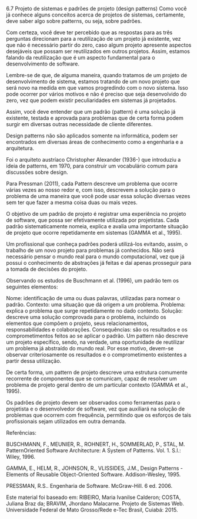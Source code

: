 6.7 Projeto de sistemas e padrões de projeto (design patterns)
Como você já conhece alguns conceitos acerca de projetos de sistemas, certamente, deve saber algo sobre patterns, ou seja, sobre padrões. 

Com certeza, você deve ter percebido que as respostas para as três perguntas direcionam para a reutilização de um projeto já existente, vez que não é necessário partir do zero, caso algum projeto apresente aspectos desejáveis que possam ser reutilizados em outros projetos. Assim, estamos falando da reutilização que é um aspecto fundamental para o desenvolvimento de software.

Lembre-se de que, de alguma maneira, quando tratamos de um projeto de desenvolvimento de sistema, estamos tratando de um novo projeto que será novo na medida em que vamos progredindo com o novo sistema. Isso pode ocorrer por vários motivos e não é preciso que seja desenvolvido do zero, vez que podem existir peculiaridades em sistemas já projetados.

Assim, você deve entender que um padrão (pattern) é uma solução já existente, testada e aprovada para problemas que de certa forma podem surgir em diversas outras necessidade de cliente diferentes.

Design patterns não são aplicados somente na informática, podem ser encontrados em diversas áreas de conhecimento como a engenharia e a arquitetura.  


Foi o arquiteto austríaco Christopher Alexander (1936-) que introduziu a ideia de patterns, em 1970, para construir um vocabulário comum para discussões sobre design.

Para Pressman (2011), cada Pattern descreve um problema que ocorre várias vezes ao nosso redor e, com isso, descrevem a solução para o problema de uma maneira que você pode usar essa solução diversas vezes sem ter que fazer a mesma coisa duas ou mais vezes.

O objetivo de um padrão de projeto é registrar uma experiência no projeto de software, que possa ser efetivamente utilizada por projetistas. Cada padrão sistematicamente nomeia, explica e avalia uma importante situação de projeto que ocorre repetidamente em sistemas (GAMMA et al., 1995).

Um profissional que conheça padrões poderá utilizá-los evitando, assim, o trabalho de um novo projeto para problemas já conhecidos. Não será necessário pensar o mundo real para o mundo computacional, vez que já possui o conhecimento de abstrações já feitas e daí apenas prosseguir para a tomada de decisões do projeto.

Observando os estudos de Buschmann et al. (1996), um padrão tem os seguintes elementos:

Nome: identificação de uma ou duas palavras, utilizadas para nomear o padrão.
Contexto: uma situação que dá origem a um problema.
Problema: explica o problema que surge repetidamente no dado contexto.
Solução: descreve uma solução comprovada para o problema, incluindo os elementos que compõem o projeto, seus relacionamentos, responsabilidades e colaborações.
Consequências: são os resultados e os comprometimentos feitos ao se aplicar o padrão.
Um pattern não descreve um projeto específico, sendo, na verdade, uma oportunidade de reutilizar um problema já abstraído do mundo real. Por esse motivo, devem-se observar criteriosamente os resultados e o comprometimento existentes a partir dessa utilização.

De certa forma, um pattern de projeto descreve uma estrutura comumente recorrente de componentes que se comunicam, capaz de resolver um problema de projeto geral dentro de um particular contexto (GAMMA et al., 1995).

Os padrões de projeto devem ser observados como ferramentas para o projetista e o desenvolvedor de software, vez que auxiliará na solução de problemas que ocorrem com frequência, permitindo que os esforços de tais profissionais sejam utilizados em outra demanda.

Referências:

BUSCHMANN, F., MEUNIER, R., ROHNERT, H., SOMMERLAD, P., STAL, M. PatternOriented Software Architecture: A System of Patterns. Vol. 1. S.l.: Wiley, 1996.

GAMMA, E., HELM, R., JOHNSON, R., VLISSIDES, J.M., Design Patterns - Elements of Reusable Object-Oriented Software. Addison-Wesley, 1995.

PRESSMAN, R.S.. Engenharia de Software. McGraw-Hill. 6 ed. 2006.

Este material foi baseado em:
RIBEIRO, Maria Ivanilse Calderon; COSTA, Juliana Braz da; BRAVIM, Jhordano Malacarne. Projeto de Sistemas Web. Universidade Federal de Mato Grosso/Rede e-Tec Brasil, Cuiabá: 2015.